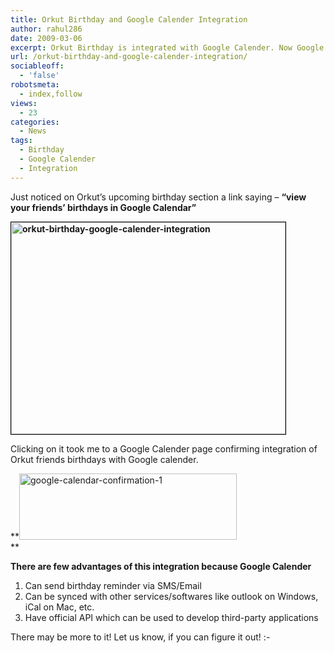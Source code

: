 ```yaml
---
title: Orkut Birthday and Google Calender Integration
author: rahul286
date: 2009-03-06
excerpt: Orkut Birthday is integrated with Google Calender. Now Google calender features can be used for Orkut friends birthday to do things like receiving birthday reminder via SMS/Email.
url: /orkut-birthday-and-google-calender-integration/
sociableoff:
  - 'false'
robotsmeta:
  - index,follow
views:
  - 23
categories:
  - News
tags:
  - Birthday
  - Google Calender
  - Integration
---
```

Just noticed on Orkut&#8217;s upcoming birthday section a link saying &#8211; **<span class="btn">&#8220;view your friends&#8217; birthdays in Google Calendar&#8221;</span>**

**<span class="btn"><img class="alignnone size-full  wp-image-54373" style="border: 1px solid black" src="http://cdn.devilsworkshop.org/files/2009/03/orkut-birthday-google-calender-integration.png" alt="orkut-birthday-google-calender-integration" width="439" height="339" /><br /> </span>**

<span class="btn">Clicking on it took me to a Google Calender page confirming integration of Orkut friends birthdays with Google calender.</span>

**<img class="alignnone size-full wp-image-124" src="http://cdn.devilsworkshop.org/files/2009/03/google-calendar-confirmation-1.png" alt="google-calendar-confirmation-1" width="348" height="106" />  
**

**<span class="btn">There are few advantages of this integration because Google Calender</span>**

  1. <span class="btn">Can send birthday reminder via SMS/Email</span>
  2. <span class="btn">Can be synced with other services/softwares like outlook on Windows, iCal on Mac, etc.</span>
  3. <span class="btn">Have official API which can be used to develop third-party applications</span>

There may be more to it! Let us know, if you can figure it out! <img src="http://devilsworkshop.org/wp-includes/images/smilies/simple-smile.png" alt=":-)" class="wp-smiley" style="height: 1em; max-height: 1em;" />
